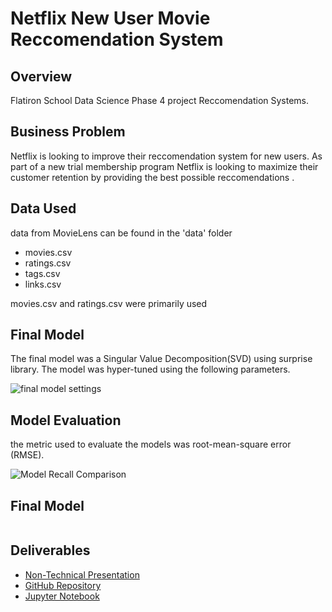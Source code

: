 # Netflix New User Movie Reccomendation System

## Overview
Flatiron School Data Science Phase 4 project Reccomendation Systems.

## Business Problem
Netflix is looking to improve their reccomendation system for new users.  As part of a new trial membership program Netflix is looking to maximize their customer retention by providing the best possible reccomendations .  



## Data Used
data from MovieLens can be found in the 'data' folder
* movies.csv
* ratings.csv
* tags.csv
* links.csv

movies.csv and ratings.csv were primarily used 

## Final Model

The final model was a Singular Value Decomposition(SVD) using surprise library.  The model was hyper-tuned using the following parameters.

![final model settings]()

## Model Evaluation
the metric used to evaluate the models was root-mean-square error (RMSE).

![Model Recall Comparison](images/model-comparison.png)
## Final Model

![]()

## Deliverables
* [Non-Technical Presentation]()
* [GitHub Repository](https://github.com/ceflynn/Movie-Recommendation-System)
* [Jupyter Notebook](https://github.com/ceflynn/Movie-Recommendation-System/blob/main/student.ipynb)



